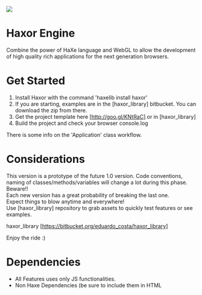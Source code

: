 ![](http://i.imgur.com/vKlQyP4.png)
# Haxor Engine

Combine the power of HaXe language and WebGL to allow the development of high 
quality rich applications for the next generation browsers.

# Get Started

1) Install Haxor with the command 'haxelib install haxor' 
2) If you are starting, examples are in the [haxor_library] bitbucket. 
   You can download the zip from there. 
3) Get the project template here [http://goo.gl/KNtRaC] or in [haxor_library] 
4) Build the project and check your browser console.log

There is some info on the 'Application' class workflow.


# Considerations

This version is a prototype of the future 1.0 version.
Code conventions, naming of classes/methods/variables will change a lot during this phase.
Beware!!  
Each new version has a great probability of breaking the last one.  
Expect things to blow anytime and everywhere!  
Use [haxor_library] repository to grab assets to quickly test features or see examples.
  
haxor_library [https://bitbucket.org/eduardo_costa/haxor_library]  
  
Enjoy the ride :)

# Dependencies

- All Features uses only JS functionalities.
- Non Haxe Dependencies (be sure to include them in HTML <script> tags):
  - LZMA Compression : https://github.com/nmrugg/LZMA-JS 
  - WebRTC P2P Client: http://peerjs.com/
  - WebRTC P2P Server: http://peerjs.com/
  - WebSocket Server : https://github.com/LearnBoost/websocket.io

# Contact

Any doubts and/or suggestions and maybe complains:

[author]   Eduardo Pons - haxor@thelaborat.org
[website]  haxor.thelaborat.org
[twitter]  www.twitter.com/HaxorEngine
[facebook] www.faceboo.com/HaxorEngine
